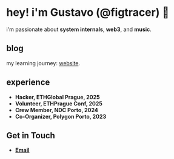 # hey! i'm Gustavo (@figtracer) 👋

i'm passionate about **system internals**, **web3**, and **music**.

## blog  
my learning journey: [website](https://figtracer.com). 


## experience

- **Hacker, ETHGlobal Prague, 2025**
- **Volunteer, ETHPrague Conf, 2025**
- **Crew Member, NDC Porto, 2024**  
- **Co-Organizer, Polygon Porto, 2023**  


## Get in Touch

- **[Email](mailto:gustavo@figtracer.com)**  
